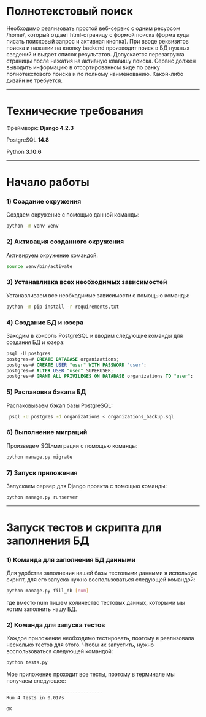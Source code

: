 # Полнотекстовый поиск

Необходимо реализовать простой веб-сервис с одним ресурсом
/home/, который отдает html-страницу с формой поиска (форма куда писать поисковый запрос
и активная кнопка). При вводе реквизитов поиска и нажатии на кнопку backend производит
поиск в БД нужных сведений и выдает список результатов. Допускается перезагрузка
страницы после нажатия на активную клавишу поиска. Сервис должен выводить
информацию в отсортированном виде по ранку полнотекстового поиска и по полному
наименованию. Какой-либо дизайн не требуется.

____

# Технические требования

Фреймворк: **Django 4.2.3**

PostgreSQL **14.8**

Python **3.10.6**

____

# Начало работы

### 1) Создание окружения

Создаем окружение с помощью данной команды: 

```Bash
python -m venv venv
```

### 2) Активация созданного окружения 

Активируем окружение командой: 

```Bash
source venv/bin/activate
```

### 3) Устанавливка всех необходимых зависимостей 

Устанавливаем все необходимые зависимости с помощью команды: 

```Bash
python -m pip install -r requirements.txt
```

### 4) Создание БД и юзера 

Заходим в консоль PostgreSQL и вводим следующие команды для создания БД и юзера: 

```sql
psql -U postgres
postgres=# CREATE DATABASE organizations;
postgres=# CREATE USER "user" WITH PASSWORD 'user';
postgres=# ALTER USER "user" SUPERUSER;
postgres=# GRANT ALL PRIVILEGES ON DATABASE organizations TO "user";
```

### 5) Распаковка бэкапа БД

Распаковываем бэкап базы PostgreSQL:

```Bash
 psql -U postgres -d organizations < organizations_backup.sql
```

### 6) Выполнение миграций

Произведем SQL-миграции c помощью команды:

```Bash
python manage.py migrate
```

### 7) Запуск приложения

Запускаем сервер для Django проекта с помощью команды: 

```Bash
python manage.py runserver 
```

____
# Запуск тестов и скрипта для заполнения БД

### 1) Команда для заполнения БД данными

Для удобства заполнения нашей базы тестовыми данными я использую скрипт, для его запуска нужно воспользоваться следующей командой:

```Bash
python manage.py fill_db [num]
```

где вместо num пишем количество тестовых данных, которыми мы хотим заполнить нашу БД.


### 2) Команда для запуска тестов

Каждое приложение необходимо тестировать, поэтому я реализовала несколько тестов для этого. Чтобы их запустить, нужно воспользоваться следующей командой: 

```Bash
python tests.py
```

Мое приложение проходит все тесты, поэтому в терминале мы получаем следующее:

```Bash
-----------------------------------
Run 4 tests in 0.017s

OK
```
